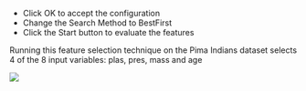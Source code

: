 - Click OK to accept the configuration
- Change the Search Method to BestFirst
- Click the Start button to evaluate the features

Running this feature selection technique on the Pima Indians dataset selects 4 of the 8 input
variables: plas, pres, mass and age

![](https://github.com/fenago/katacoda-scenarios/raw/master/machine-learning-mastery-weka/machine-learning-mastery-weka-chapter-13/steps/images/65.png)
